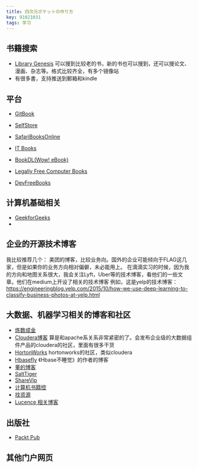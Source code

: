 ```yaml
---
title: 四次元ポケットの作り方
key: 91021031
tags: 学习
---
```



## 书籍搜索
- [Library Genesis](http://gen.lib.rus.ec/) 可以搜到比较老的书，新的书也可以搜到，还可以搜论文、漫画、杂志等。格式比较齐全，有多个镜像站
- [](https://zbook.org/) 有很多書，支持推送到郵箱和kindle

## 平台
- [GitBook]( https://www.gitbook.com/)
- [SelfStore]( https://selfstore.io/)
- [SafariBooksOnline]( https://www.safaribooksonline.com/)
- [IT Books]( http://it-ebooks.info/)
- [BookDL(Wow! eBook)]( http://bookdl.com/)

- [Legally Free Computer Books]( http://www.onlineprogrammingbooks.com/?utm_source=qdan.me#/)
- [DevFreeBooks]( http://devfreebooks.org/)


## 计算机基础相关
- [GeekforGeeks](https://www.geeksforgeeks.org)
- 

## 企业的开源技术博客
我比较推荐几个： 美团的博客，比较业务向。国外的企业可能倾向于FLAG这几家，但是如果你的业务方向相对偏僻，未必能用上。
在滴滴实习的时候，因为我的方向和地图关系很大，我会关注Lyft，Uber等的技术博客，看他们的一些文章。他们在medium上开设了相关的技术博客
例如，这是yelp的技术博客：
https://engineeringblog.yelp.com/2015/10/how-we-use-deep-learning-to-classify-business-photos-at-yelp.html


## 大数据、机器学习相关的博客和社区
- [炼数成金]( http://f.dataguru.cn/forum.php?mod=forumdisplay&fid=46&page=1)
- [Cloudera博客](https://blog.cloudera.com) 算是和apache系关系非常紧密的了。会发布企业级的大数据组件产品的cloudera的社区，里面有很多干货
- [HortonWorks](https://community.hortonworks.com/) hortonworks的社区，类似cloudera
- [Hbasefly](http://hbasefly.com/) 《Hbase不睡觉》的作者的博客
- [董的博客](http://dongxicheng.org/about/)
- [SaltTiger]( http://www.salttiger.com/)
- [ShareVip]( http://sharevip.org/)
- [计算机书籍控]( http://bestcbooks.com/)
- [找资源]( http://zhaoziyuan.com/)
- [Lucence 相关博客](https://forfuture1978.iteye.com/category/89151?page=2)

## 出版社
- [Packt Pub]( https://www.packtpub.com/)

## 其他门户网页

